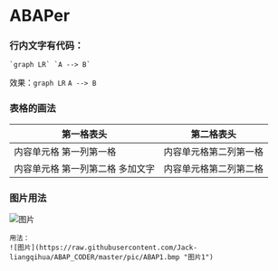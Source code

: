 # ABAPer

### 行内文字有代码：
```
`graph LR` `A --> B`

```
效果：`graph LR` `A --> B`



### 表格的画法

第一格表头 | 第二格表头
--------- | -------------
内容单元格 第一列第一格 | 内容单元格第二列第一格
内容单元格 第一列第二格 多加文字 | 内容单元格第二列第二格


### 图片用法

![图片](D://Git/ABAP_CODER/pic/ABAP1.bmp "图片1")


```
用法：
![图片](https://raw.githubusercontent.com/Jack-liangqihua/ABAP_CODER/master/pic/ABAP1.bmp "图片1")
```
